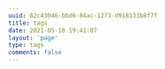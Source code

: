 ```yaml
---
uuid: 82c43046-bbd6-84ac-1273-d918133b8f7f
title: tags
date: 2021-05-18 19:41:07
layout: 'page'
type: tags
comments: false
---
```

